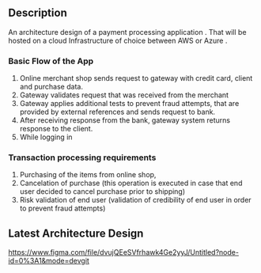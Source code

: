 ## Description
An architecture design of a payment processing application . That will be hosted on a cloud Infrastructure of choice between AWS or Azure . 

### Basic Flow of the App
1.	Online merchant shop sends request to gateway with credit card, client and purchase data. 
2.	Gateway validates request that was received from the merchant 
3.	Gateway applies additional tests to prevent fraud attempts, that are provided by external references and sends request to bank.
4.	After receiving response from the bank, gateway system returns response to the client. 
5.  While logging in 


### Transaction processing requirements
1.	Purchasing of the items from online shop, 
2.	Cancelation of purchase (this operation is executed in case that end user decided to cancel purchase prior to shipping) 
3.	Risk validation of end user (validation of credibility of end user in order to prevent fraud attempts)



## Latest Architecture Design 
https://www.figma.com/file/dvujQEeSVfrhawk4Ge2yyJ/Untitled?node-id=0%3A1&mode=devgit